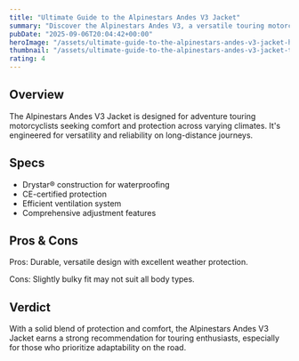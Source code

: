 ```yaml
---
title: "Ultimate Guide to the Alpinestars Andes V3 Jacket"
summary: "Discover the Alpinestars Andes V3, a versatile touring motorcycle jacket."
pubDate: "2025-09-06T20:04:42+00:00"
heroImage: "/assets/ultimate-guide-to-the-alpinestars-andes-v3-jacket-hero.jpg"
thumbnail: "/assets/ultimate-guide-to-the-alpinestars-andes-v3-jacket-thumb.jpg"
rating: 4
---
```


<h2>Overview</h2>
<p>The Alpinestars Andes V3 Jacket is designed for adventure touring motorcyclists seeking comfort and protection across varying climates. It's engineered for versatility and reliability on long-distance journeys.</p>
<h2>Specs</h2>
<ul>
  <li>Drystar® construction for waterproofing</li>
  <li>CE-certified protection</li>
  <li>Efficient ventilation system</li>
  <li>Comprehensive adjustment features</li>
</ul>
<h2>Pros & Cons</h2>
<p>Pros: Durable, versatile design with excellent weather protection.</p>
<p>Cons: Slightly bulky fit may not suit all body types.</p>
<h2>Verdict</h2>
<p>With a solid blend of protection and comfort, the Alpinestars Andes V3 Jacket earns a strong recommendation for touring enthusiasts, especially for those who prioritize adaptability on the road.</p>